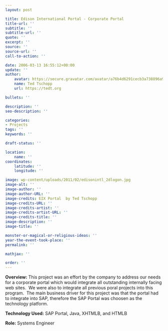 ```yaml
---
layout: post

title: Edison International Portal - Corporate Portal
title-url: ''
subtitle: ''
subtitle-url: ''
quote: ''
excerpt: ''
source: ''
source-url: ''
call-to-action: ''

date: 2006-03-13 16:55:12+00:00
update: ''
author:
    avatar: https://secure.gravatar.com/avatar/a76b4d6291cecb3a738896a971bfb903?s=512&d=mp&r=g
    name: Ted Tschopp
    url: https://tedt.org

bullets: ''

description: ''
seo-description: ''

categories:
- Projects
tags: ''
keywords: ''

draft-status: ''

location:
    name: ''
coordinates:
    latitude: ''
    longitude: ''

image: wp-content/uploads/2011/02/edisonintl_2dlogon.jpg
image-alt: ''
image-author: ''
image-author-URL: ''
image-credits: EIX Portal  by Ted Tschopp
image-credits-URL: ''
image-credits-artist: ''
image-credits-artist-URL: ''
image-credits-title: ''
image-description: ''
image-title: ''

monster-or-magical-or-religious-ideas: ''
year-the-event-took-place: ''
permalink: ''

mathjax: ''

order: ''
---
```

**Overview:** This project was an effort by the company to address our needs for a corporate portal which would integrate all outstanding internally facing web sites.  We were also to integrate all previous poral projects into this program.  The main business driver for this project was that the portal had to integrate into SAP, therefore the SAP Portal was choosen as the technology platform.

**Technology Used:** SAP Portal, Java, XHTMLB, and HTMLB

**Role:** Systems Engineer
